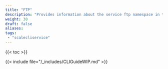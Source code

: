 ```yaml
---
title: "FTP"
description: "Provides information about the service ftp namespace in the TrueNAS CLI. Includes command syntax and common commands."
weight: 30 
draft: false
aliases:
tags:
 - "scalecliservice"
---
```


{{< toc >}}

{{< include file="/_includes/CLIGuideWIP.md" >}}
